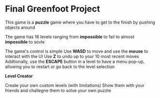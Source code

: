 # Final Greenfoot Project

This game is a **puzzle** game where you have to get to the finish by pushing objects around

The game has 16 levels ranging from **impossible** to fail to almost **impossible** to sovle 

The game's control is simple
Use **WASD** to move and use the **mouse** to interact with the UI
Use **Z** to undo up to your 10 most recent moves
Addtionally, use the **ESCAPE** button in a level to have a menu pop-up, allowing you to restart or go back to the level selection


**Level Creator**

Create your own custom levels (with limitations) 
Show them with your friends and challegne them to solve your own puzzle


